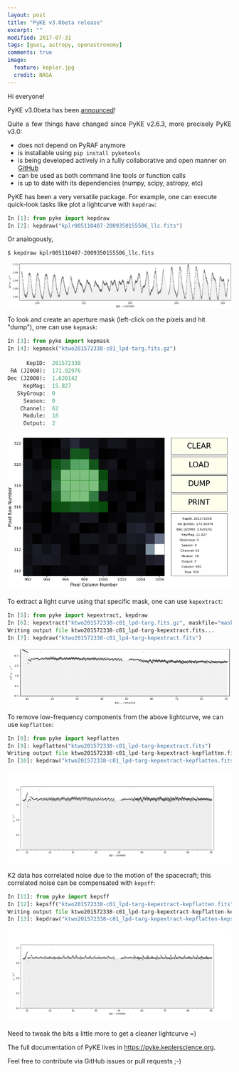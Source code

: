 ```yaml
---
layout: post
title: "PyKE v3.0beta release"
excerpt: ""
modified: 2017-07-31
tags: [gsoc, astropy, openastronomy]
comments: true
image:
  feature: kepler.jpg
  credit: NASA
---
```


<p style='text-align: justify;'>
Hi everyone!
</p>

<p style='text-align: justify;'>
PyKE v3.0beta has been <a href="https://keplerscience.arc.nasa.gov/beta-release-of-pyke-v30-out-now.html">announced</a>!
</p>

<p style='text-align: justify;'>
Quite a few things have changed since PyKE v2.6.3, more precisely PyKE v3.0:
</p>

* does not depend on PyRAF anymore
* is installable using ``pip install pyketools``
* is being developed actively in a fully collaborative and open manner on <a href="https://www.github.com/KeplerGO/PyKE">GitHub</a>
* can be used as both command line tools or function calls
* is up to date with its dependencies (numpy, scipy, astropy, etc)

PyKE has been a very versatile package. For example, one can execute quick-look tasks
like plot a lightcurve with ``kepdraw``:

```python
In [1]: from pyke import kepdraw
In [2]: kepdraw("kplr005110407-2009350155506_llc.fits")
```

Or analogously,
```bash
$ kepdraw kplr005110407-2009350155506_llc.fits
```

<center><img src="../images/pyke/kepdraw.png"></center>

To look and create an aperture mask (left-click on the pixels and hit "dump"), one can use ``kepmask``:

```python
In [3]: from pyke import kepmask
In [4]: kepmask("ktwo201572338-c01_lpd-targ.fits.gz")

      KepID:  201572338
 RA (J2000):  171.92976
Dec (J2000):  1.620142
     KepMag:  15.827
   SkyGroup:  0
     Season:  0
    Channel:  62
     Module:  18
     Output:  2
```

<center><img src="../images/pyke/kepmask.png"></center>

To extract a light curve using that specific mask, one can use ``kepextract``:

```python
In [5]: from pyke import kepextract, kepdraw
In [6]: kepextract("ktwo201572338-c01_lpd-targ.fits.gz", maskfile="mask.txt")
Writing output file ktwo201572338-c01_lpd-targ-kepextract.fits...
In [7]: kepdraw("ktwo201572338-c01_lpd-targ-kepextract.fits")
```

<center><img src="../images/pyke/kepdraw_1.png"></center>

To remove low-frequency components from the above lightcurve, we can use ``kepflatten``:

```python
In [8]: from pyke import kepflatten
In [9]: kepflatten("ktwo201572338-c01_lpd-targ-kepextract.fits")
Writing output file ktwo201572338-c01_lpd-targ-kepextract-kepflatten.fits...
In [10]: kepdraw("ktwo201572338-c01_lpd-targ-kepextract-kepflatten.fits", datacol='DETSAP_FLUX')
```

<center><img src="../images/pyke/kepflatten.png"></center>

K2 data has correlated noise due to the motion of the spacecraft; this correlated noise
can be compensated with ``kepsff``:

```python
In [11]: from pyke import kepsff
In [12]: kepsff("ktwo201572338-c01_lpd-targ-kepextract-kepflatten.fits", stepsize=0.5)
Writing output file ktwo201572338-c01_lpd-targ-kepextract-kepflatten-kepsff.fits...
In [13]: kepdraw("ktwo201572338-c01_lpd-targ-kepextract-kepflatten-kepsff.fits", datacol='DETSAP_FLUX')
```

<center><img src="../images/pyke/kepsff.png"></center>

Need to tweak the bits a little more to get a cleaner lightcurve =)

The full documentation of PyKE lives in <a href="https://pyke.keplerscience.org ">https://pyke.keplerscience.org</a>.

Feel free to contribute via GitHub issues or pull requests ;-)
